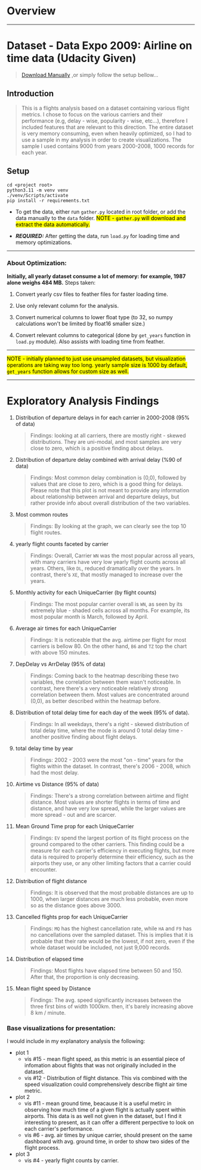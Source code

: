 # Overview
___
# Dataset - Data Expo 2009: Airline on time data (Udacity Given)
> [Download Manually](https://dataverse.harvard.edu/dataset.xhtml?persistentId=doi:10.7910/DVN/HG7NV7)
,or simply follow the setup bellow...
## Introduction
> This is a flights analysis based 
on a dataset containing various 
flight metrics. I chose to focus 
on the various carriers and their 
performance 
(e.g, delay - wise, popularity - wise, 
etc...), therefore I included features 
that are relevant to this direction. The entire dataset is very memory consuming, even when heavily optimized, so I had to use a sample in my analysis in order to create visualizations. The sample I used contains 9000 from years 2000-2008, 1000 records for each year.

## Setup
```
cd <project root>
python3.11 -m venv venv
./venv/Scripts/activate
pip install -r requirements.txt
```
- To get the data, either run `gather.py` located in root folder, 
or add the data manually to the `data` folder. <mark> NOTE - `gather.py` will download and extract the data automatically.</mark>

- ***REQUIRED:*** After getting the data, 
run `load.py` for loading time and memory optimizations. 
___
### About Optimization:
**Initially, all yearly dataset consume a lot of memory:**
**for example, 1987 alone weighs 484 MB.**
Steps taken:
1. Convert yearly csv files to feather files for faster loading time.

2. Use only relevant column for the analysis.

3. Convert numerical columns to lower float type (to 32, so numpy calculations won't be limited by float16 smaller size.)

4. Convert relevant columns to categorical (done by `get_years` function in `load.py` module). Also assists with loading time from feather.
___
<mark> NOTE - initially planned to just use unsampled datasets, but
visualization operations are taking way too long. yearly sample size is 1000 by default, 
`get_years` function allows for custom size as well.</mark> 

___

# Exploratory Analysis Findings
1. Distribution of departure delays in for each carrier in 2000-2008 (95% of data)
   > Findings: looking at all carriers, 
there are mostly right - skewed distributions. 
They are uni-modal, 
and most samples are very close to zero, 
which is a positive finding about delays.
2. Distribution of departure delay combined with arrival delay (%90 of data)
   > Findings: Most common delay combination is (0,0),
followed by values that are close to zero, 
which is a good thing for delays.
Please note that this plot is not meant 
to provide any information about relationship 
between arrival and departure delays, 
but rather provide info about overall 
distribution of the two variables.
3. Most common routes
   > Findings: By looking at the graph, 
we can clearly see the top 10 flight routes.
4. yearly flight counts faceted by carrier
   > Findings: Overall, Carrier `WN` was the most popular 
across all years, with many carriers have very 
low yearly flight counts across all years. 
Others, like `DL`, reduced dramatically over the years.
In contrast, there's `XE`, that mostly managed 
to increase over the years.
5. Monthly activity for each UniqueCarrier (by flight counts)
   > Findings: The most popular carrier overall is 
`WN`, as seen by its extremely blue - shaded 
cells across all months. For example, 
its most popular month is March, 
followed by April.
6. Average air times for each UniqueCarrier
   > Findings: It is noticeable that the avg. 
airtime per flight for most carriers is bellow 80. 
On the other hand, `B6` and `TZ` top the 
chart with above 150 minutes.
7. DepDelay vs ArrDelay (95% of data)
   > Findings: Coming back to the heatmap describing 
these two variables, the correlation between 
them wasn't noticeable. In contrast, 
here there's a very noticeable relatively strong 
correlation between them. Most values are 
concentrated around  (0,0), as better 
described within the heatmap before.
8. Distribution of total delay time for each day of the week (95% of data).</mark>
   > Findings: In all weekdays, 
there's a right - skewed distribution of total 
delay time, where the mode is around 0 total delay 
time - another positive finding 
about flight delays.
9. total delay time by year
    > Findings: 2002 - 2003 were the most 
"on - time" years for the flights within the dataset. 
In contrast, there's 2006 - 2008, 
which had the most delay.
10. Airtime vs Distance (95% of data)
    > Findings: There's a strong correlation between 
airtime and flight distance. 
Most values are shorter flights in terms of 
time and distance, and have very low spread, 
while the larger values are more spread - out 
and are scarcer.
11. Mean Ground Time prop for each UniqueCarrier
    > Findings: `EV` spend the largest portion of its 
flight process on the ground compared to the other carriers. 
This finding could be a measure for 
each carrier's efficiency in executing 
flights, but more data is required to 
properly determine their efficiency, 
such as the airports they use, 
or any other limiting factors that a carrier could encounter.
12. Distribution  of flight distance
    > Findings: It is observed that the most 
probable distances are up to 1000, 
when larger distances are much less probable, 
even more so as the distance goes above 3000.
13. Cancelled flights prop for each UniqueCarrier
    > Findings: `MQ` has the highest cancellation rate, 
while `HA` and `F9` has no cancellations over the 
sampled dataset. 
This is implies that it is probable that their rate 
would be the lowest, 
if not zero, even if the whole dataset would be included, 
not just 9,000 records.

14. Distribution of elapsed time
    > Findings: Most flights have elapsed time 
between 50 and 150. After that,
the proportion is only decreasing.
15. Mean flight speed by Distance
    > Findings: The avg. speed significantly increases 
between the three first bins of width 1000km. then, 
it's barely increasing above 8 km / minute.

### Base visualizations for presentation:
I would include in my explanatory analysis the following:
- plot 1
  - vis #15 - mean flight speed, as this metric is an essential piece of infomation about flights that was not originally included in the dataset.
  - vis #12 - Distribution of flight distance. This vis combined with the speed visualization could comprehensively describe flight air time metric.
- plot 2
  - vis #11 - mean ground time, beacause it is a useful metirc in observing how much time of a given flight is actually spent within airports. This data is as well not given in the dataset, but I find it interesting to present, as it can offer a different perpective to look on each carrier's performance.
  - vis #6 - avg. air times by unique carrier, should present on the same dashboard with avg. ground time, in order to show two sides of the flight process.
- plot 3
  - vis #4 - yearly flight counts by carrier.